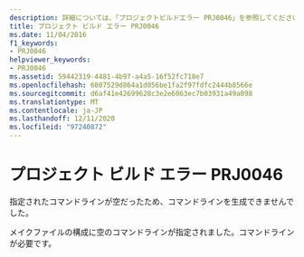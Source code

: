 ```yaml
---
description: 詳細については、「プロジェクトビルドエラー PRJ0046」を参照してください。
title: プロジェクト ビルド エラー PRJ0046
ms.date: 11/04/2016
f1_keywords:
- PRJ0046
helpviewer_keywords:
- PRJ0046
ms.assetid: 59442319-4481-4b97-a4a5-16f52fc718e7
ms.openlocfilehash: 6807529d864a1d056be1fa2f97fdfc2444b8566e
ms.sourcegitcommit: d6af41e42699628c3e2e6063ec7b03931a49a098
ms.translationtype: MT
ms.contentlocale: ja-JP
ms.lasthandoff: 12/11/2020
ms.locfileid: "97240872"
---
```

# <a name="project-build-error-prj0046"></a>プロジェクト ビルド エラー PRJ0046

指定されたコマンドラインが空だったため、コマンドラインを生成できませんでした。

メイクファイルの構成に空のコマンドラインが指定されました。コマンドラインが必要です。

